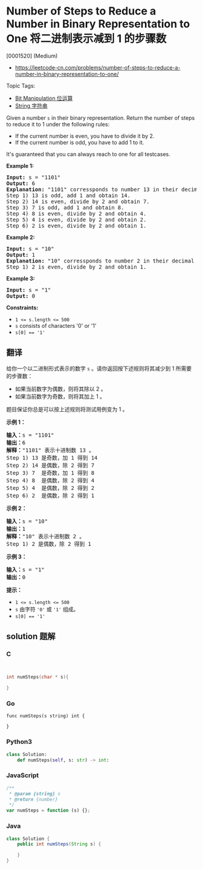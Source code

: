 # Number of Steps to Reduce a Number in Binary Representation to One 将二进制表示减到 1 的步骤数

[0001520] (Medium)

- https://leetcode-cn.com/problems/number-of-steps-to-reduce-a-number-in-binary-representation-to-one/

Topic Tags:

- [Bit Manipulation 位运算](https://leetcode-cn.com/tag/bit-manipulation/)
- [String 字符串](https://leetcode-cn.com/tag/string/)

Given a number `s` in their binary representation. Return the number of steps to reduce it to 1 under the following rules:

- If the current number is even, you have to divide it by 2.
- If the current number is odd, you have to add 1 to it.

It's guaranteed that you can always reach to one for all testcases.

**Example 1:**

<pre><strong>Input:</strong> s = "1101"
<strong>Output:</strong> 6
<strong>Explanation:</strong> "1101" corressponds to number 13 in their decimal representation.
Step 1) 13 is odd, add 1 and obtain 14.&nbsp;
Step 2) 14 is even, divide by 2 and obtain 7.
Step 3) 7 is odd, add 1 and obtain 8.
Step 4) 8 is even, divide by 2 and obtain 4.&nbsp; 
Step 5) 4 is even, divide by 2 and obtain 2.&nbsp;
Step 6) 2 is even, divide by 2 and obtain 1.&nbsp; 
</pre>

**Example 2:**

<pre><strong>Input:</strong> s = "10"
<strong>Output:</strong> 1
<strong>Explanation:</strong> "10" corressponds to number 2 in their decimal representation.
Step 1) 2 is even, divide by 2 and obtain 1.&nbsp; 
</pre>

**Example 3:**

<pre><strong>Input:</strong> s = "1"
<strong>Output:</strong> 0
</pre>

**Constraints:**

- `1 <= s.length <= 500`
- `s` consists of characters '0' or '1'
- `s[0] == '1'`

## 翻译

给你一个以二进制形式表示的数字 `s` 。请你返回按下述规则将其减少到 1 所需要的步骤数：

- 如果当前数字为偶数，则将其除以 2 。
- 如果当前数字为奇数，则将其加上 1 。

题目保证你总是可以按上述规则将测试用例变为 1 。

**示例 1：**

<pre><strong>输入：</strong>s = "1101"
<strong>输出：</strong>6
<strong>解释：</strong>"1101" 表示十进制数 13 。
Step 1) 13 是奇数，加 1 得到 14&nbsp;
Step 2) 14 是偶数，除 2 得到 7
Step 3) 7  是奇数，加 1 得到 8
Step 4) 8  是偶数，除 2 得到 4&nbsp; 
Step 5) 4  是偶数，除 2 得到 2&nbsp;
Step 6) 2  是偶数，除 2 得到 1&nbsp; 
</pre>

**示例 2：**

<pre><strong>输入：</strong>s = "10"
<strong>输出：</strong>1
<strong>解释：</strong>"10" 表示十进制数 2 。
Step 1) 2 是偶数，除 2 得到 1 
</pre>

**示例 3：**

<pre><strong>输入：</strong>s = "1"
<strong>输出：</strong>0
</pre>

**提示：**

- `1 <= s.length <= 500`
- `s` 由字符 `'0'` 或 `'1'` 组成。
- `s[0] == '1'`

## solution 题解

### C

```c


int numSteps(char * s){

}
```

### Go

```golang
func numSteps(s string) int {

}
```

### Python3

```python
class Solution:
    def numSteps(self, s: str) -> int:
```

### JavaScript

```javascript
/**
 * @param {string} s
 * @return {number}
 */
var numSteps = function (s) {};
```

### Java

```java
class Solution {
    public int numSteps(String s) {

    }
}
```
